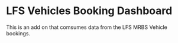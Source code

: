 # LFS Vehicles Booking Dashboard

This is an add on that comsumes data from the LFS MRBS Vehicle bookings.
